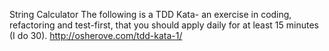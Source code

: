 String Calculator
The following is a TDD Kata- an exercise in coding, refactoring and test-first, that you should apply daily for at least 15 minutes (I do 30).
http://osherove.com/tdd-kata-1/
